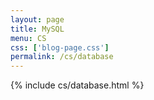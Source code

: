 ```yaml
---
layout: page
title: MySQL
menu: CS
css: ['blog-page.css']
permalink: /cs/database
---
```


{% include cs/database.html %}
